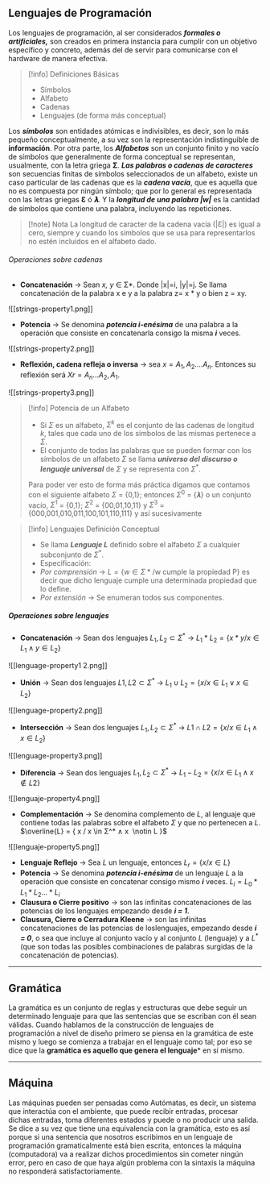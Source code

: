 

## Lenguajes de Programación

Los lenguajes de programación, al ser considerados ***formales o artificiales,*** son creados en primera instancia para cumplir con un objetivo específico y concreto, además del de servir para comunicarse con el hardware de manera efectiva.

>[!info] Definiciones Básicas
> - Símbolos
> - Alfabeto
> - Cadenas
> - Lenguajes (de forma más conceptual)

Los ***símbolos*** son entidades atómicas e indivisibles, es decir, son lo más pequeño conceptualmente, a su vez son la representación indistinguible de **información**. Por otra parte, los ***Alfabetos*** son un conjunto finito y no vacío de símbolos que generalmente de forma conceptual se representan, usualmente, con la letra griega **Σ**.
***Las palabras o cadenas de caracteres*** son secuencias finitas de símbolos seleccionados de un alfabeto, existe un caso particular de las cadenas que es la ***cadena vacía***, que es aquella que no es compuesta por ningún símbolo; que por lo general es representada con las letras griegas **Ɛ** ó **𝝀**. Y la ***longitud de una palabra |w|*** es la cantidad de símbolos que contiene una palabra, incluyendo las repeticiones.

>[!note] Nota
>La longitud de caracter de la cadena vacía (|Ɛ|) es igual a cero, siempre y cuando los símbolos que se usa para representarlos no estén incluidos en el alfabeto dado.

###### Operaciones sobre cadenas

- **Concatenación** -> Sean *x, y* ∈ Σ*. Donde |x|=i, |y|=j. Se llama concatenación de la palabra x e y a la palabra z= x * y o bien z = xy.

![[strings-property1.png]]

- **Potencia** -> Se denomina ***potencia i-enésima*** de una palabra a la operación que consiste en concatenarla consigo la misma ***i*** veces.

![[strings-property2.png]]

- **Reflexión, cadena refleja o inversa** -> sea $x = A_1, A_2 .... A_n$. Entonces su reflexión será $Xr = A_n ... A_2, A_1$.

![[strings-property3.png]]

>[!info] Potencia de un Alfabeto
> - Si $Σ$ es un alfabeto, $Σ^k$ es el conjunto de las cadenas de longitud $k$, tales que cada uno de los símbolos de las mismas pertenece a $Σ$.
> - El conjunto de todas las palabras que se pueden formar con los símbolos de un alfabeto $Σ$ se llama ***universo del discurso o lenguaje universal*** de $Σ$ y se representa con $Σ^*$.
>
> Para poder ver esto de forma más práctica digamos que contamos con el siguiente alfabeto $Σ$ = {0,1}; entonces $Σ^0$ = {𝝀} o un conjunto vacío, $Σ^1$ = {0,1}; $Σ^2$ = {00,01,10,11} y $Σ^3$ = {000,001,010,011,100,101,110,111} y así sucesivamente

>[!info] Lenguajes Definición Conceptual
> - Se llama ***Lenguaje $L$*** definido sobre el alfabeto $Σ$ a cualquier subconjunto de $Σ^*$.
> -  Especificación:
> 	- *Por comprensión* -> $L = \{ w \in Σ* / \text{w cumple la propiedad P}\}$ es decir que dicho lenguaje cumple una determinada propiedad que lo define.
> 	- *Por extensión* -> Se enumeran todos sus componentes.
> 

##### Operaciones sobre lenguajes

- **Concatenación** -> Sean dos lenguajes $L_1, L_2 \subset Σ^*$ -> $L_1 * L_2 = \{ x * y / x \in L_1 ∧ y \in L_2 \}$

 ![[lenguage-property1 2.png]]

- **Unión** -> Sean dos lenguajes $L1, L2 ⊂ Σ^*$ -> $L_1 ∪ L_2 = \{ x / x \in L_1 ∨ x \in L_2 \}$

 ![[lenguage-property2.png]]

- **Intersección** -> Sean dos lenguajes $L_1, L_2 \subset Σ^*$ -> $L1 ∩ L2 = \{ x / x \in L_1 ∧ x \in L_2 \}$

 ![[lenguage-property3.png]]

- **Diferencia** -> Sean dos lenguajes $L_1, L_2 \subset Σ^*$ -> $L_1 - L_2 = \{ x / x \in L_1 ∧ x  \notin L2 \}$

![[lenguaje-property4.png]]

- **Complementación** -> Se denomina complemento de $L$, al lenguaje que contiene todas las palabras sobre el alfabeto $Σ$ y que no pertenecen a $L$. $\overline{L} = { x / x \in Σ^* ∧ x  \notin L }$
 
 ![[lenguaje-property5.png]]

- **Lenguaje Reflejo** -> Sea $L$ un lenguaje, entonces $L_r = \{ x / x \in L\}$
- **Potencia** -> Se denomina ***potencia i-enésima*** de un lenguaje $L$ a la operación que consiste en concatenar consigo mismo ***i*** veces. $L_i = L_0 * L_1 * L_2 ... * L_i$
- **Clausura o Cierre positivo** -> son las infinitas concatenaciones de las potencias de los lenguajes empezando desde ***i = 1***.
- **Clausura, Cierre o Cerradura Kleene** -> son las infinitas concatenaciones de las potencias de loslenguajes, empezando desde ***i = 0***, o sea que incluye al conjunto vacío y al conjunto $L$ (lenguaje) y a $L^*$ (que son todas las posibles combinaciones de palabras surgidas de la concatenación de potencias).

---

## Gramática

La gramática es un conjunto de reglas y estructuras que debe seguir un determinado lenguaje para que las sentencias que se escriban con él sean válidas. Cuando hablamos de la construcción de lenguajes de programación a nivel de diseño primero se piensa en la gramática de este mismo y luego se comienza a trabajar en el lenguaje como tal; por eso se dice que la **gramática es aquello que genera el lenguaje*** en sí mismo.

---

## Máquina

Las máquinas pueden ser pensadas como Autómatas, es decir, un sistema que interactúa con el ambiente, que puede recibir entradas, procesar dichas entradas, toma diferentes estados y puede o no producir una salida. Se dice a su vez que tiene una equivalencia con la gramática, esto es así porque si una sentencia que nosotros escribimos en un lenguaje de programación gramaticalmente está bien escrita, entonces la máquina (computadora) va a realizar dichos procedimientos sin cometer ningún error, pero en caso de que haya algún problema con la sintaxis la máquina no responderá satisfactoriamente.

